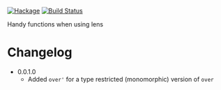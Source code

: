 [![Hackage](https://img.shields.io/hackage/v/lens-misc.svg)](https://hackage.haskell.org/package/lens-misc)
[![Build Status](https://secure.travis-ci.org/louispan/lens-misc.png?branch=master)](http://travis-ci.org/louispan/lens-misc)

Handy functions when using lens

# Changelog

* 0.0.1.0
  - Added `over'` for a type restricted (monomorphic) version of `over`
